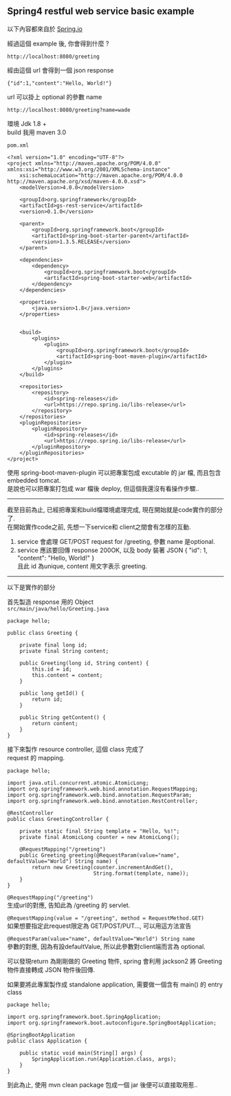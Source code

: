 ## Spring4 restful web service basic example  

以下內容都來自於 [Spring.io](https://spring.io/guides/gs/rest-service/)

經過這個 example 後, 你會得到什麼 ?

```
http://localhost:8080/greeting
```
經由這個 url 會得到一個 json response 

```
{"id":1,"content":"Hello, World!"}
```

url 可以掛上 optional 的參數 name 

```
http://localhost:8080/greeting?name=wade
```

環境 Jdk 1.8 +  
build 我用 maven 3.0  

```pom.xml```


``` 
<?xml version="1.0" encoding="UTF-8"?>
<project xmlns="http://maven.apache.org/POM/4.0.0" xmlns:xsi="http://www.w3.org/2001/XMLSchema-instance"
    xsi:schemaLocation="http://maven.apache.org/POM/4.0.0 http://maven.apache.org/xsd/maven-4.0.0.xsd">
    <modelVersion>4.0.0</modelVersion>

    <groupId>org.springframework</groupId>
    <artifactId>gs-rest-service</artifactId>
    <version>0.1.0</version>

    <parent>
        <groupId>org.springframework.boot</groupId>
        <artifactId>spring-boot-starter-parent</artifactId>
        <version>1.3.5.RELEASE</version>
    </parent>

    <dependencies>
        <dependency>
            <groupId>org.springframework.boot</groupId>
            <artifactId>spring-boot-starter-web</artifactId>
        </dependency>
    </dependencies>

    <properties>
        <java.version>1.8</java.version>
    </properties>
	

    <build>
        <plugins>
            <plugin>
                <groupId>org.springframework.boot</groupId>
                <artifactId>spring-boot-maven-plugin</artifactId>
            </plugin>
        </plugins>
    </build>

    <repositories>
        <repository>
            <id>spring-releases</id>
            <url>https://repo.spring.io/libs-release</url>
        </repository>
    </repositories>
    <pluginRepositories>
        <pluginRepository>
            <id>spring-releases</id>
            <url>https://repo.spring.io/libs-release</url>
        </pluginRepository>
    </pluginRepositories>
</project>
```  

使用 spring-boot-maven-plugin 可以把專案包成 excutable 的 jar 檔, 而且包含 embedded tomcat.  
是說也可以把專案打包成 war 檔後 deploy, 但這個我還沒有看操作步驟.. 

---
截至目前為止, 已經把專案和build檔環境處理完成, 現在開始就是code實作的部分了.  
在開始實作code之前, 先想一下service和 client之間會有怎樣的互動.  

1. service 會處理 GET/POST request for /greeting, 參數 name 是optional.
2. service 應該要回傳 response 200OK, 以及 body 裝著 JSON  {
    "id": 1,
    "content": "Hello, World!"
}  
且此 id 為unique, content 用文字表示 greeting.
---

以下是實作的部分

首先製造 response 用的 Object  
```src/main/java/hello/Greeting.java```  

```
package hello;

public class Greeting {

    private final long id;
    private final String content;

    public Greeting(long id, String content) {
        this.id = id;
        this.content = content;
    }

    public long getId() {
        return id;
    }

    public String getContent() {
        return content;
    }
}
```

接下來製作 resource controller, 這個 class 完成了  
request 的 mapping.  

```
package hello;

import java.util.concurrent.atomic.AtomicLong;
import org.springframework.web.bind.annotation.RequestMapping;
import org.springframework.web.bind.annotation.RequestParam;
import org.springframework.web.bind.annotation.RestController;

@RestController
public class GreetingController {

    private static final String template = "Hello, %s!";
    private final AtomicLong counter = new AtomicLong();

    @RequestMapping("/greeting")
    public Greeting greeting(@RequestParam(value="name", defaultValue="World") String name) {
        return new Greeting(counter.incrementAndGet(),
                            String.format(template, name));
    }
}
```

```@RequestMapping("/greeting")```  
生成url的對應, 告知此為 /greeting 的 servlet.    
 
```@RequestMapping(value = "/greeting", method = RequestMethod.GET)```  
如果想要指定此request限定為 GET/POST/PUT..., 可以用這方法宣告 

```@RequestParam(value="name", defaultValue="World") String name```   
參數的對應, 因為有設defaultValue, 所以此參數對client端而言為 optional.

可以發現return 為剛剛做的 Greeting 物件, spring 會利用 jackson2 將 Greeting 物件直接轉成 JSON 物件後回傳.

如果要將此專案製作成 standalone application, 需要做一個含有 main() 的 entry class

```
package hello;

import org.springframework.boot.SpringApplication;
import org.springframework.boot.autoconfigure.SpringBootApplication;

@SpringBootApplication
public class Application {

    public static void main(String[] args) {
        SpringApplication.run(Application.class, args);
    }
}
```

到此為止, 使用 mvn clean package 包成一個 jar 後便可以直接取用惹..






















